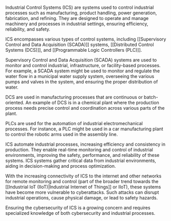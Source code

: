   
Industrial Control Systems (ICS) are systems used to control industrial processes such as manufacturing, product handling, power generation, fabrication, and refining. They are designed to operate and manage machinery and processes in industrial settings, ensuring efficiency, reliability, and safety. 

ICS encompasses various types of control systems, including [[Supervisory Control and Data Acquisition (SCADA)]] systems, [[Distributed Control Systems (DCS)]], and [[Programmable Logic Controllers (PLC)]].

Supervisory Control and Data Acquisition (SCADA) systems are used to monitor and control industrial, infrastructure, or facility-based processes. For example, a SCADA system might be used to monitor and regulate the water flow in a municipal water supply system, overseeing the various pumps and valves in the system, and ensuring the proper distribution of water.

DCS are used in manufacturing processes that are continuous or batch-oriented. An example of DCS is in a chemical plant where the production process needs precise control and coordination across various parts of the plant.

PLCs are used for the automation of industrial electromechanical processes. For instance, a PLC might be used in a car manufacturing plant to control the robotic arms used in the assembly line.

ICS automate industrial processes, increasing efficiency and consistency in production. They enable real-time monitoring and control of industrial environments, improving the safety, performance, and reliability of these systems. ICS systems gather critical data from industrial environments, aiding in decision-making and process optimization.

With the increasing connectivity of ICS to the internet and other networks for remote monitoring and control (part of the broader trend towards the [[Industrial IoT (IIoT)|Industrial Internet of Things]] or IIoT), these systems have become more vulnerable to cyberattacks. Such attacks can disrupt industrial operations, cause physical damage, or lead to safety hazards.

Ensuring the cybersecurity of ICS is a growing concern and requires specialized knowledge of both cybersecurity and industrial processes.